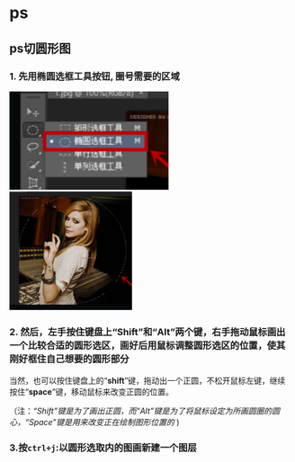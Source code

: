 # ps

## ps切圆形图

### 1. 先用椭圆选框工具按钮, 圈号需要的区域

<img src="ps.assets/143327_5bfe86c4_7984151.png" style="zoom: 67%;" />

<img src="ps.assets/143422_7406aca5_7984151.png" style="zoom: 33%;" />

### 2. 然后，左手按住键盘上“**Shift**”和“**Alt**”两个键，右手拖动**鼠标画出一个比较合适的圆形选区**，画好后用鼠标调整圆形选区的位置，使其刚好框住自己想要的圆形部分

当然，也可以按住键盘上的“**shift**”键，拖动出一个正圆，不松开鼠标左键，继续按住“**space**”键，移动鼠标来改变正圆的位置。

（注：_“Shift”键是为了画出正圆，而“Alt”键是为了将鼠标设定为所画圆圈的圆心，“Space”键是用来改变正在绘制图形位置的_ )

### 3.按`ctrl+j`:以圆形选取内的图画新建一个图层
